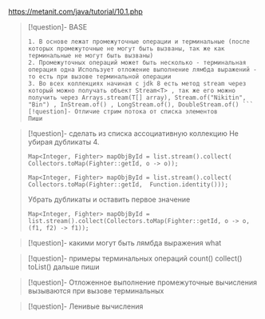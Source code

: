
https://metanit.com/java/tutorial/10.1.php 

>[!question]- BASE
>```
>1. В основе лежат промежуточные операции и терминальные (после которых промежуточные не могут быть вызваны, так же как терминальные не могут быть вызваны)
>2. Промежуточных операций может быть несколько - терминальная операция одна Использует отложение выполнение лямбда выражений - то есть при вызове терминальной операции 
 >3. Во всех коллекциях начиная с jdk 8 есть метод stream через который можно получать объект Stream<T> , так же его можно получить через Arrays.stream(T[] array), Stream.of("Nikitin", "Bin") , InStream.of() , LongStream.of(), DoubleStream.of() ```
>[!question]- Отличие стрим потока от списка элементов
>Пиши

>[!question]- сделать из списка ассоциативную коллекцию 
>Не убирая дубликаты
>4. 
>```
>Map<Integer, Fighter> mapObjById = list.stream().collect(      Collectors.toMap(Fighter::getId, o -> o));
>```
>```
>Map<Integer, Fighter> mapObjById = list.stream().collect(      Collectors.toMap(Fighter::getId,  Function.identity()));
>```
>Убрать дубликаты и оставить первое значение
>```
>Map<Integer, Fighter> mapObjById = list.stream().collect(Collectors.toMap(Fighter::getId, o -> o, (f1, f2) -> f1));
>```

>[!question]- какими могут быть лямбда выражения
>what

>[!question]- примеры терминальных операций 
>count()
>collect()
>toList()
>дальше пиши

>[!question]- Отложенное выполнение
>промежуточные вычисления вызываются при вызове терминальных

>[!question]- Ленивые вычисления 

